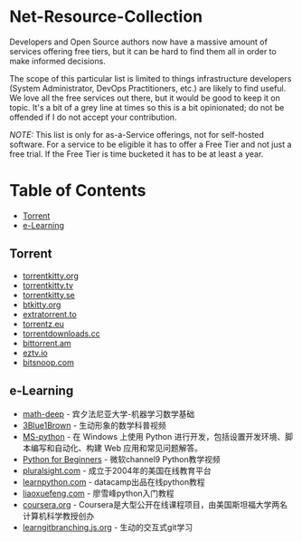 # Net-Resource-Collection

Developers and Open Source authors now have a massive amount of services offering free tiers, but it can be hard to find them all in order to make informed decisions.

The scope of this particular list is limited to things infrastructure developers (System Administrator, DevOps Practitioners, etc.) are likely to find useful. We love all the free services out there, but it would be good to keep it on topic. It's a bit of a grey line at times so this is a bit opinionated; do not be offended if I do not accept your contribution.

*NOTE:* This list is only for as-a-Service offerings, not for self-hosted software. For a service to be eligible it has to offer a Free Tier and not just a free trial. If the Free Tier is time bucketed it has to be at least a year.

Table of Contents
=================

   * [Torrent](#Torrent)
   * [e-Learning](#e-Learning)   
## Torrent
  * [torrentkitty.org](http://www.torrentkitty.org/)
  * [torrentkitty.tv](http://www.torrentkitty.tv/)
  * [torrentkitty.se](http://www.torrentkitty.se/)
  * [btkitty.org](http://btkitty.org/)
  * [extratorrent.to](https://extratorrent.to/)  
  * [torrentz.eu](https://torrentz.eu/)  
  * [torrentdownloads.cc](http://www.torrentdownloads.cc/) 
  * [bittorrent.am](http://www.bittorrent.am/) 
  * [eztv.io](https://eztv.io/) 
  * [bitsnoop.com](https://bitsnoop.com/) 

## e-Learning
  * [math-deep](http://www.cis.upenn.edu/~jean/math-basics.pdf) - 宾夕法尼亚大学-机器学习数学基础
  * [3Blue1Brown](https://www.3blue1brown.com/) - 生动形象的数学科普视频
  * [MS-python](https://docs.microsoft.com/zh-cn/windows/python/) - 在 Windows 上使用 Python 进行开发，包括设置开发环境、脚本编写和自动化、构建 Web 应用和常见问题解答。
  * [Python for Beginners](https://channel9.msdn.com/Series/Intro-to-Python-Development?WT.mc_id=python-c9-niner) - 微软channel9 Python教学视频
  * [pluralsight.com]( https://www.pluralsight.com) - 成立于2004年的美国在线教育平台
  * [learnpython.com]( https://www.learnpython.org/) - datacamp出品在线python教程
  * [liaoxuefeng.com]( https://www.liaoxuefeng.com/wiki/1016959663602400) - 廖雪峰python入门教程
  * [coursera.org]( https://www.coursera.org/) - Coursera是大型公开在线课程项目，由美国斯坦福大学两名计算机科学教授创办
  * [learngitbranching.js.org]( https://learngitbranching.js.org/) - 生动的交互式git学习
  
